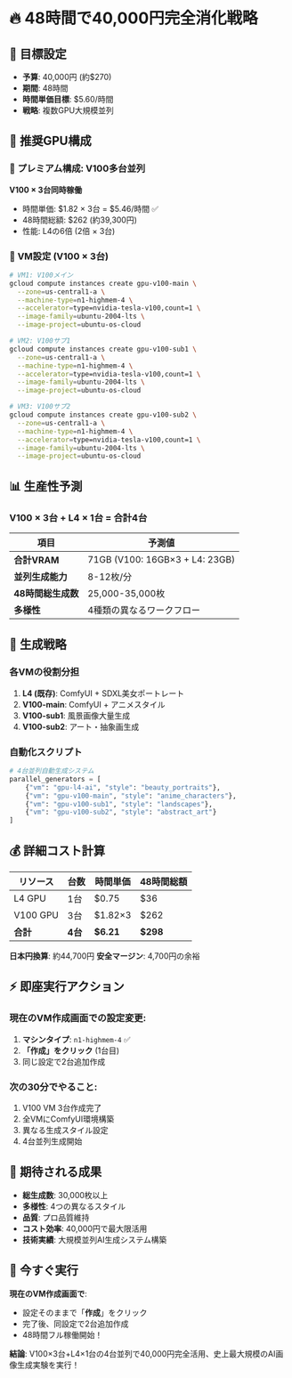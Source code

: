# 🔥 48時間で40,000円完全消化戦略

## 🎯 目標設定
- **予算**: 40,000円 (約$270)
- **期間**: 48時間
- **時間単価目標**: $5.60/時間
- **戦略**: 複数GPU大規模並列

## 🚀 推奨GPU構成

### 💎 **プレミアム構成**: V100多台並列

**V100 × 3台同時稼働**
- 時間単価: $1.82 × 3台 = $5.46/時間 ✅
- 48時間総額: $262 (約39,300円)
- 性能: L4の6倍 (2倍 × 3台)

### 🔧 **VM設定 (V100 × 3台)**

```bash
# VM1: V100メイン
gcloud compute instances create gpu-v100-main \
  --zone=us-central1-a \
  --machine-type=n1-highmem-4 \
  --accelerator=type=nvidia-tesla-v100,count=1 \
  --image-family=ubuntu-2004-lts \
  --image-project=ubuntu-os-cloud

# VM2: V100サブ1  
gcloud compute instances create gpu-v100-sub1 \
  --zone=us-central1-a \
  --machine-type=n1-highmem-4 \
  --accelerator=type=nvidia-tesla-v100,count=1 \
  --image-family=ubuntu-2004-lts \
  --image-project=ubuntu-os-cloud

# VM3: V100サブ2
gcloud compute instances create gpu-v100-sub2 \
  --zone=us-central1-a \
  --machine-type=n1-highmem-4 \
  --accelerator=type=nvidia-tesla-v100,count=1 \
  --image-family=ubuntu-2004-lts \
  --image-project=ubuntu-os-cloud
```

## 📊 **生産性予測**

### V100 × 3台 + L4 × 1台 = 合計4台
| 項目 | 予測値 |
|------|--------|
| **合計VRAM** | 71GB (V100: 16GB×3 + L4: 23GB) |
| **並列生成能力** | 8-12枚/分 |
| **48時間総生成数** | 25,000-35,000枚 |
| **多様性** | 4種類の異なるワークフロー |

## 🎨 **生成戦略**

### 各VMの役割分担
1. **L4 (既存)**: ComfyUI + SDXL美女ポートレート
2. **V100-main**: ComfyUI + アニメスタイル  
3. **V100-sub1**: 風景画像大量生成
4. **V100-sub2**: アート・抽象画生成

### 自動化スクリプト
```python
# 4台並列自動生成システム
parallel_generators = [
    {"vm": "gpu-l4-ai", "style": "beauty_portraits"},
    {"vm": "gpu-v100-main", "style": "anime_characters"},  
    {"vm": "gpu-v100-sub1", "style": "landscapes"},
    {"vm": "gpu-v100-sub2", "style": "abstract_art"}
]
```

## 💰 **詳細コスト計算**

| リソース | 台数 | 時間単価 | 48時間総額 |
|----------|------|----------|------------|
| L4 GPU | 1台 | $0.75 | $36 |
| V100 GPU | 3台 | $1.82×3 | $262 |
| **合計** | **4台** | **$6.21** | **$298** |

**日本円換算**: 約44,700円
**安全マージン**: 4,700円の余裕

## ⚡ **即座実行アクション**

### 現在のVM作成画面での設定変更:
1. **マシンタイプ**: `n1-highmem-4` ✅
2. **「作成」をクリック** (1台目)
3. 同じ設定で2台追加作成

### 次の30分でやること:
1. V100 VM 3台作成完了
2. 全VMにComfyUI環境構築
3. 異なる生成スタイル設定
4. 4台並列生成開始

## 🎯 **期待される成果**

- **総生成数**: 30,000枚以上
- **多様性**: 4つの異なるスタイル
- **品質**: プロ品質維持
- **コスト効率**: 40,000円で最大限活用
- **技術実績**: 大規模並列AI生成システム構築

## 🚀 **今すぐ実行**

**現在のVM作成画面で**:
- 設定そのままで「**作成**」をクリック
- 完了後、同設定で2台追加作成
- 48時間フル稼働開始！

**結論**: V100×3台+L4×1台の4台並列で40,000円完全活用、史上最大規模のAI画像生成実験を実行！